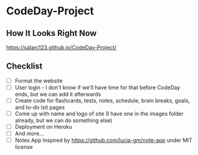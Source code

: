 # CodeDay-Project

## How It Looks Right Now

https://salarc123.github.io/CodeDay-Project/

## Checklist

- [ ] Format the website 
- [ ] User login - I don't know if we'll have time for that before CodeDay ends, but we can add it afterwards
- [ ] Create code for flashcards, tests, notes, schedule, brain breaks, goals, and to-do lsit pages
- [ ] Come up with name and logo of site (I have one in the images folder already, but we can do something else)
- [ ] Deployment on Heroku
- [ ] And more...
- [ ] Notes App Inspired by https://github.com/lucia-gm/note-app under MIT license
